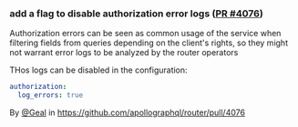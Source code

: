 ### add a flag to disable authorization error logs ([PR #4076](https://github.com/apollographql/router/pull/4076))

Authorization errors can be seen as common usage of the service when filtering fields from queries depending on the client's rights, so they might not warrant error logs to be analyzed by the router operators

THos logs can be disabled in the configuration:

```yaml
authorization:
  log_errors: true
```

By [@Geal](https://github.com/Geal) in https://github.com/apollographql/router/pull/4076